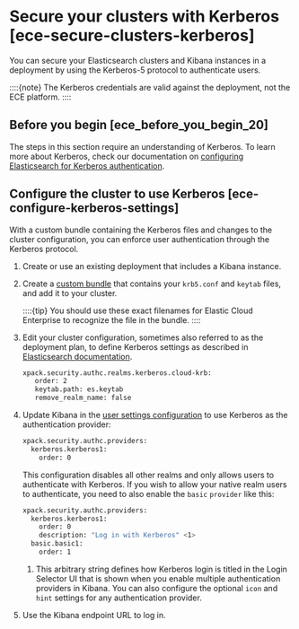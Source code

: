# Secure your clusters with Kerberos [ece-secure-clusters-kerberos]

You can secure your Elasticsearch clusters and Kibana instances in a deployment by using the Kerberos-5 protocol to authenticate users.

::::{note}
The Kerberos credentials are valid against the deployment, not the ECE platform.
::::



## Before you begin [ece_before_you_begin_20]

The steps in this section require an understanding of Kerberos. To learn more about Kerberos, check our documentation on [configuring Elasticsearch for Kerberos authentication](/deploy-manage/users-roles/cluster-or-deployment-auth/kerberos.md).


## Configure the cluster to use Kerberos [ece-configure-kerberos-settings]

With a custom bundle containing the Kerberos files and changes to the cluster configuration, you can enforce user authentication through the Kerberos protocol.

1. Create or use an existing deployment that includes a Kibana instance.
2. Create a [custom bundle](asciidocalypse://docs/elasticsearch/docs/reference/elasticsearch-plugins/cloud-enterprise/ece-add-plugins.md) that contains your `krb5.conf` and `keytab` files, and add it to your cluster.

    ::::{tip}
    You should use these exact filenames for Elastic Cloud Enterprise to recognize the file in the bundle.
    ::::

3. Edit your cluster configuration, sometimes also referred to as the deployment plan, to define Kerberos settings as described in [Elasticsearch documentation](/deploy-manage/users-roles/cluster-or-deployment-auth/kerberos.md).

    ```sh
    xpack.security.authc.realms.kerberos.cloud-krb:
       order: 2
       keytab.path: es.keytab
       remove_realm_name: false
    ```

4. Update Kibana in the [user settings configuration](../../../deploy-manage/deploy/cloud-enterprise/edit-stack-settings.md) to use Kerberos as the authentication provider:

    ```sh
    xpack.security.authc.providers:
      kerberos.kerberos1:
        order: 0
    ```

    This configuration disables all other realms and only allows users to authenticate with Kerberos. If you wish to allow your native realm users to authenticate, you need to also enable the `basic` `provider` like this:

    ```sh
    xpack.security.authc.providers:
      kerberos.kerberos1:
        order: 0
        description: "Log in with Kerberos" <1>
      basic.basic1:
        order: 1
    ```

    1. This arbitrary string defines how Kerberos login is titled in the Login Selector UI that is shown when you enable multiple authentication providers in Kibana. You can also configure the optional `icon` and `hint` settings for any authentication provider.

5. Use the Kibana endpoint URL to log in.

